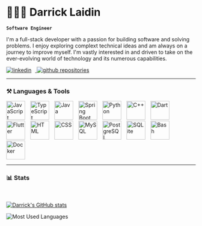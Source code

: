 <!--
**darricklaidin/darricklaidin** is a ✨ _special_ ✨ repository because its `README.md` (this file) appears on your GitHub profile.
-->

# 👨🏻‍💻 Darrick Laidin

**`Software Engineer`**

I'm a full-stack developer with a passion for building software and solving problems. I enjoy exploring complext technical ideas and am always on a journey to improve myself. I'm vastly interested in and driven to take on the ever-evolving world of technology and its numerous capabilities. 


<div align="left">
    <a href="https://linkedin.com/in/darricklaidin">
    <img alt="linkedin"
    style="padding-right:10px;" 
    title="Connect with me on LinkedIn" 
    src="https://custom-icon-badges.demolab.com/badge/LinkedIn-0077B5?style=for-the-badge&logo=linkedin&logoColor=white">
    </a>
    <a href="https://github.com/darricklaidin?tab=repositories">
    <img alt="github repositories" 
    style="padding-right:10px;" 
    title="Check out my GitHub repositories" 
    src="https://custom-icon-badges.demolab.com/badge/-My%20Repos-orange?style=for-the-badge&logoColor=white&logo=repo">
    </a>
</div>

---

### ⚒️ Languages & Tools

<div align="left">
    <img alt="JavaScript" width="50px" style="padding-right:10px;" src="https://cdn.jsdelivr.net/gh/devicons/devicon/icons/javascript/javascript-original.svg"/>
    <img alt="TypeScript" width="50px" style="padding-right:10px;" src="https://cdn.jsdelivr.net/gh/devicons/devicon/icons/typescript/typescript-original.svg"/>
    <img alt="Java" width="50px" style="padding-right:10px;" src="https://cdn.jsdelivr.net/gh/devicons/devicon/icons/java/java-original.svg"/>
    <img alt="Spring Boot" width="50px" style="padding-right:10px;" src="https://cdn.jsdelivr.net/gh/devicons/devicon/icons/spring/spring-original.svg"/>
    <img alt="Python" width="50px" style="padding-right:10px;" src="https://cdn.jsdelivr.net/gh/devicons/devicon/icons/python/python-original.svg"/>
    <img alt="C++" width="50px" style="padding-right:10px;" src="https://cdn.jsdelivr.net/gh/devicons/devicon/icons/cplusplus/cplusplus-original.svg"/>
    <img alt="Dart" width="50px" style="padding-right:10px;" src="https://cdn.jsdelivr.net/gh/devicons/devicon/icons/dart/dart-original.svg"/>
    <img alt="Flutter" width="50px" style="padding-right:10px;" src="https://cdn.jsdelivr.net/gh/devicons/devicon/icons/flutter/flutter-original.svg"/>
    <img alt="HTML" width="50px" style="padding-right:10px;" src="https://cdn.jsdelivr.net/gh/devicons/devicon/icons/html5/html5-original.svg"/>
    <img alt="CSS" width="50px" style="padding-right:10px;" src="https://cdn.jsdelivr.net/gh/devicons/devicon/icons/css3/css3-original.svg"/>
    <img alt="MySQL" width="50px" style="padding-right:10px;" src="https://cdn.jsdelivr.net/gh/devicons/devicon/icons/mysql/mysql-original.svg"/>
    <img alt="PostgreSQL" width="50px" style="padding-right:10px;" src="https://cdn.jsdelivr.net/gh/devicons/devicon/icons/postgresql/postgresql-original.svg"/>
    <img alt="SQLite" width="50px" style="padding-right:10px;" src="https://cdn.jsdelivr.net/gh/devicons/devicon/icons/sqlite/sqlite-original.svg"/>
    <img alt="Bash" width="50px" style="padding-right:10px;" src="https://cdn.jsdelivr.net/gh/devicons/devicon/icons/bash/bash-original.svg"/>
    <img alt="Docker" width="50px" style="padding-right:10px;" src="https://cdn.jsdelivr.net/gh/devicons/devicon/icons/docker/docker-original.svg"/>
</div>

---

### 📊 Stats

<br>

[![Darrick's GitHub stats](https://github-readme-stats.vercel.app/api?username=darricklaidin&count_private=true&show_icons=true&theme=vue)](https://github.com/darricklaidin?tab=repositories)

![Most Used Languages](https://github-readme-stats.vercel.app/api/top-langs/?username=darricklaidin&langs_count=5&hide=cmake,html,css)

